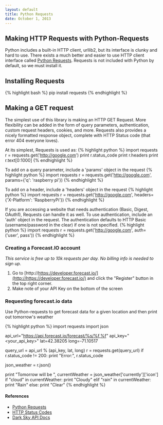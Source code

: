 ```yaml
---
layout: default
title: Python Requests 
date: October 1, 2013
---
```


## Making HTTP Requests with Python-Requests
Python includes a built-in HTTP client, urllib2, but its interface is clunky and hard to use. There exists a much better and easier to use HTTP client interface called [Python Requests](http://www.python-requests.org/en/latest/). Requests is not included with Python by default, so we must install it. 

## Installing Requests
{% highlight bash %}
pip install requests
{% endhighlight %}

## Making a GET request
The simplest use of this library is making an HTTP GET Request. More flexibility can be added in the form of query parameters, authentication, custom request headers, cookies, and more. Requests also provides a nicely formatted response object, complete with HTTP Status code (that error 404 everyone loves).

At its simplest, Requests is used as:
{% highlight python %}
import requests
r = requests.get('http://google.com')
print r.status_code
print r.headers
print r.text[0:1000]
{% endhighlight %}

To add on a query parameter, include a 'params' object in the request
{% highlight python %}
import requests
r = requests.get('http://google.com', params={'q': 'raspberry pi'})
{% endhighlight %}

To add on a header, include a 'headers' object in the request
{% highlight python %}
import requests
r = requests.get('http://google.com', headers={'X-Platform': 'RaspberryPi'})
{% endhighlight %}


If you are accessing a website that needs authentication (Basic, Digest, OAuth1), Requests can handle it as well. To use authentication, include an 'auth' object in the request. The authentication defaults to HTTP Basic (username/password in the clear) if one is not specified.
{% highlight python %}
import requests
r = requests.get('http://google.com', auth=('user', pass'))
{% endhighlight %}

### Creating a Forecast.IO account
*This service is free up to 10k requests per day. No billing info is needed to sign up.* 

1. Go to [http://https://developer.forecast.io/](http://https://developer.forecast.io/) and click the "Register" button in the top right corner.
2. Make note of your API Key on the bottom of the screen

### Requesting forecast.io data
Use Python-requests to get forecast data for a given location and then print out tomorrow's weather

{% highlight python %}
import requests
import json

api_url="https://api.forecast.io/forecast/%s/%f,%f"
api_key="<your_api_key>"
lat=42.38205
long=-71.10517

query_url = api_url % (api_key, lat, long)
r = requests.get(query_url)
if r.status_code != 200:
  print "Error:", r.status_code

json_weather = r.json()

print "Tomorrow will be ",
currentWeather =  json_weather['currently']['icon']
if "cloud" in currentWeather:
  print "Cloudy"
elif "rain" in currentWeather:
  print "Rain"
else:
  print "Clear"
{% endhighlight %}

#### References
* [Python Requests](http://www.python-requests.org/en/latest/)
* [HTTP Status Codes](http://www.w3.org/Protocols/rfc2616/rfc2616-sec10.html)
* [Dark Sky API Docs](https://developer.forecast.io/docs/forecast)
